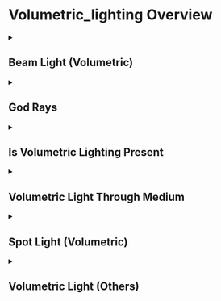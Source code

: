 # Volumetric_lighting Overview

<details>
<summary><h2>Beam Light (Volumetric)</h2></summary>


<h3>🔵 Label Name:</h3>
<code>beam_light</code>


<h3>📖 Definition:</h3>
Does the video feature visible beams of light with well-defined edges, creating linear volumes of light?

<details>
<summary><h4> Question (Definition)</h4></summary>

</details>

<details>
<summary><h4> Alternative Question</h4></summary>

- Are distinct beams of light visible in the scene?

- Does the video include sharp, directional light beams cutting through the environment?

- Are there visible, well-defined streaks of light in the video?

- Does the lighting form structured, linear volumes within the scene?

- Are beams of light apparent due to interaction with atmospheric elements?

- Is volumetric beam lighting present as a key visual effect?

- Do directional beams of light shape the scene’s lighting?

- Are visible light shafts contributing to the video’s aesthetic?

</details>

<details>
<summary><h4> Prompt (Definition)</h4></summary>

- The video features visible beams of light with well-defined edges, creating linear volumes of light.

</details>

<details>
<summary><h4> Alternative Prompt</h4></summary>

- A scene where distinct beams of light are visible.

- A video featuring sharp, directional light beams cutting through the environment.

- A shot showcasing structured, linear volumes of light.

- A setting where visible beams shape the overall lighting composition.

- A sequence where volumetric lighting is clearly formed in linear streaks.

- A video emphasizing strong, defined light shafts.

- A scene enhanced by directional, atmospheric light beams.

- A shot where bright beams of light interact with fog, dust, or other elements.

</details>

<h4>🟢 Positive:</h4>
<code>self.lighting_setup.volumetric_beam_light is True</code>

<h4>🔴 Negative:</h4>
<code>self.lighting_setup.volumetric_beam_light is False</code>

</details>

<details>
<summary><h2>God Rays</h2></summary>


<h3>🔵 Label Name:</h3>
<code>god_rays</code>


<h3>📖 Definition:</h3>
Does the video feature striking, separated rays of light (or god rays) streaming through gaps in the environment?

<details>
<summary><h4> Question (Definition)</h4></summary>

</details>

<details>
<summary><h4> Alternative Question</h4></summary>

- Are visible rays of light streaming through objects like trees, clouds, or windows?

- Does the video prominently feature dramatic shafts of light in the scene?

- Are sunlight beams distinctly separated and visible in the atmosphere?

- Does the lighting create radiating, divine-like rays in the frame?

- Is there a strong contrast between light beams and shadows?

- Are shafts of light breaking through structures or natural elements?

- Do streaks of sunlight enhance the visual depth of the scene?

- Is volumetric lighting creating a strong god-ray effect?

</details>

<details>
<summary><h4> Prompt (Definition)</h4></summary>

- The video features striking, separated rays of light (or god rays) streaming through gaps in the environment.

</details>

<details>
<summary><h4> Alternative Prompt</h4></summary>

- A scene showcasing god rays breaking through clouds or trees.

- A video where strong light beams radiate through atmospheric gaps.

- A setting featuring dramatic shafts of sunlight piercing the frame.

- A sequence where volumetric lighting enhances depth with god rays.

- A shot emphasizing powerful, radiant streaks of light.

- A scene where sunlight appears as separated, divine-like beams.

- A video using volumetric lighting to create a visually stunning effect.

- A setting where shafts of light contrast sharply against shadows.

</details>

<h4>🟢 Positive:</h4>
<code>self.lighting_setup.god_rays is True</code>

<h4>🔴 Negative:</h4>
<code>self.lighting_setup.god_rays is False</code>

</details>

<details>
<summary><h2>Is Volumetric Lighting Present</h2></summary>


<h3>🔵 Label Name:</h3>
<code>has_volumetric_lighting</code>


<h3>📖 Definition:</h3>
Does the video prominently feature any form of volumetric lighting, where light appears as a visible volume in the scene?

<details>
<summary><h4> Question (Definition)</h4></summary>

</details>

<details>
<summary><h4> Alternative Question</h4></summary>

- Is there a noticeable volumetric lighting effect in the video?

- Does the video contain visible light beams, god rays, or volumetric glow?

- Are there strong light shafts or atmospheric light scattering effects?

- Does the lighting create a sense of depth through volumetric effects?

- Is volumetric lighting used to enhance the atmosphere or composition?

- Does the scene feature directional light volumes cutting through the environment?

- Are there visible cones, beams, or soft volumetric light in the shot?

- Is volumetric lighting present as a dominant visual effect in the video?

</details>

<details>
<summary><h4> Prompt (Definition)</h4></summary>

- The video prominently features volumetric lighting, where light appears as a visible volume in the scene.

</details>

<details>
<summary><h4> Alternative Prompt</h4></summary>

- A scene where volumetric lighting enhances depth and atmosphere.

- A video showcasing visible beams, god rays, or diffused volumetric light.

- A shot featuring strong light shafts or glowing volumetric effects.

- A sequence emphasizing volumetric lighting for cinematic impact.

- A setting where light visibly interacts with atmospheric elements.

- A video where volumetric lighting plays a key role in composition.

- A scene where volumetric lighting adds depth through atmospheric scattering.

- A shot where volumetric lighting enhances the overall mood and visual clarity.

</details>

<h4>🟢 Positive:</h4>
<code>self.lighting_setup.has_volumetric_lighting is True</code>

<h4>🔴 Negative:</h4>
<code>self.lighting_setup.has_volumetric_lighting is False</code>

</details>

<details>
<summary><h2>Volumetric Light Through Medium</h2></summary>


<h3>🔵 Label Name:</h3>
<code>light_through_medium</code>


<h3>📖 Definition:</h3>
Does the video feature intense light passing through smoke, fog, or liquid, shaping visible light volumes?

<details>
<summary><h4> Question (Definition)</h4></summary>

</details>

<details>
<summary><h4> Alternative Question</h4></summary>

- Is light visibly interacting with atmospheric particles such as smoke or mist?

- Does the video showcase volumetric lighting effects in fog, dust, or vapor?

- Are visible light volumes forming due to interaction with a medium?

- Does the scene contain strong light breaking through a semi-transparent material?

- Is lighting creating a volumetric glow through an environmental medium?

- Are there defined beams of light shaped by interaction with smoke or haze?

- Does the video highlight light scattering within an atmospheric medium?

- Is the lighting visibly altered by the presence of fog or liquid in the scene?

</details>

<details>
<summary><h4> Prompt (Definition)</h4></summary>

- The video features intense light passing through smoke, fog, or liquid, shaping visible light volumes.

</details>

<details>
<summary><h4> Alternative Prompt</h4></summary>

- A scene where bright light interacts with atmospheric particles.

- A video showcasing volumetric lighting in fog, mist, or vapor.

- A shot featuring light scattering through smoke or haze.

- A sequence emphasizing the glow of light through an environmental medium.

- A setting where light beams are visible due to dust or moisture.

- A video highlighting volumetric light in a semi-transparent medium.

- A scene where light becomes distinct due to interaction with fog.

- A shot where a thick medium enhances the visibility of light beams.

</details>

<h4>🟢 Positive:</h4>
<code>self.lighting_setup.light_through_medium is True</code>

<h4>🔴 Negative:</h4>
<code>self.lighting_setup.light_through_medium is False</code>

</details>

<details>
<summary><h2>Spot Light (Volumetric)</h2></summary>


<h3>🔵 Label Name:</h3>
<code>spot_light</code>


<h3>📖 Definition:</h3>
Does the video feature concentrated, cone-shaped volumes of light?

<details>
<summary><h4> Question (Definition)</h4></summary>

</details>

<details>
<summary><h4> Alternative Question</h4></summary>

- Does the lighting in the video form a visible cone-shaped beam?

- Is there a concentrated volumetric spotlight effect in the scene?

- Does the scene contain a directed light source that creates a soft cone of illumination?

- Are spotlights casting a visible volume of light through the air?

- Does the video showcase intense light forming a spotlight effect?

- Are volumetric spotlights playing a key role in the scene?

- Is there a bright, narrow cone of light cutting through the environment?

- Does the video use volumetric lighting effects for dramatic focus?

</details>

<details>
<summary><h4> Prompt (Definition)</h4></summary>

- The video features concentrated, cone-shaped volumes of light.

</details>

<details>
<summary><h4> Alternative Prompt</h4></summary>

- A scene where volumetric spotlights create a cone of visible light.

- A shot featuring intense, focused beams forming spotlight effects.

- A video where bright spotlights produce a well-defined volumetric glow.

- A sequence emphasizing spotlights cutting through atmospheric elements.

- A setting where volumetric spotlights define the lighting.

- A shot showcasing directed beams creating dramatic visual depth.

- A scene using volumetric spotlight effects to enhance focus.

- A video highlighting the presence of cone-shaped light volumes.

</details>

<h4>🟢 Positive:</h4>
<code>self.lighting_setup.volumetric_spot_light is True</code>

<h4>🔴 Negative:</h4>
<code>self.lighting_setup.volumetric_spot_light is False</code>

</details>

<details>
<summary><h2>Volumetric Light (Others)</h2></summary>


<h3>🔵 Label Name:</h3>
<code>volumetric_light_others</code>


<h3>📖 Definition:</h3>
Does the video feature volumetric lighting with a well-defined shape that does not form beams, streaks, or spotlights?

<details>
<summary><h4> Question (Definition)</h4></summary>

</details>

<details>
<summary><h4> Alternative Question</h4></summary>

- Is there a diffuse volumetric glow present in the scene?

- Does the video contain light visibly scattering within an enclosed space?

- Are soft, ambient volumetric lighting effects noticeable?

- Is the lighting in the scene creating a widespread atmospheric glow?

- Are environmental factors enhancing the visibility of scattered light?

- Does the video feature volumetric lighting that lacks defined edges?

- Is light diffusing through the space without clear directionality?

- Does the scene use volumetric lighting effects beyond typical beams or spots?

</details>

<details>
<summary><h4> Prompt (Definition)</h4></summary>

- The video features volumetric lighting with a well-defined shape that does not form beams, streaks, or spotlights.

</details>

<details>
<summary><h4> Alternative Prompt</h4></summary>

- A scene where volumetric lighting creates a soft, diffused glow.

- A video showcasing scattered light with an ambient volumetric effect.

- A shot featuring bright, glowing light without clear structure.

- A setting where volumetric lighting enhances depth and atmosphere.

- A video emphasizing soft, widespread volumetric lighting.

- A sequence where scattered light fills the frame with ambient glow.

- A shot where volumetric light diffuses gently throughout the scene.

- A scene using atmospheric lighting for a dreamy or cinematic look.

</details>

<h4>🟢 Positive:</h4>
<code>self.lighting_setup.volumetric_light_others is True</code>

<h4>🔴 Negative:</h4>
<code>self.lighting_setup.volumetric_light_others is False</code>

</details>
